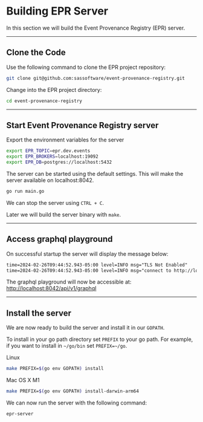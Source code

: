 # Building EPR Server

In this section we will build the Event Provenance Registry (EPR) server.

---

## Clone the Code

Use the following command to clone the EPR project repository:

```bash
git clone git@github.com:sassoftware/event-provenance-registry.git
```

Change into the EPR project directory:

```bash
cd event-provenance-registry
```

---

## Start Event Provenance Registry server

Export the environment variables for the server

```bash
export EPR_TOPIC=epr.dev.events
export EPR_BROKERS=localhost:19092
export EPR_DB=postgres://localhost:5432
```

The server can be started using the default settings. This will make the server
available on localhost:8042.

```bash
go run main.go
```

We can stop the server using `CTRL + C`.

Later we will build the server binary with `make`.

---

## Access graphql playground

On successful startup the server will display the message below:

```txt
time=2024-02-26T09:44:52.943-05:00 level=INFO msg="TLS Not Enabled"
time=2024-02-26T09:44:52.943-05:00 level=INFO msg="connect to http://localhost:8042/api/v1/graphql for GraphQL playground"
```

The graphql playground will now be accessible at:
<http://localhost:8042/api/v1/graphql>

---

## Install the server

We are now ready to build the server and install it in our `GOPATH`.

To install in your go path directory set `PREFIX` to your go path. For example,
if you want to install in `~/go/bin` set `PREFIX=~/go`.

Linux

```bash
make PREFIX=$(go env GOPATH) install
```

Mac OS X M1

```bash
make PREFIX=$(go env GOPATH) install-darwin-arm64
```

We can now run the server with the following command:

```bash
epr-server
```

